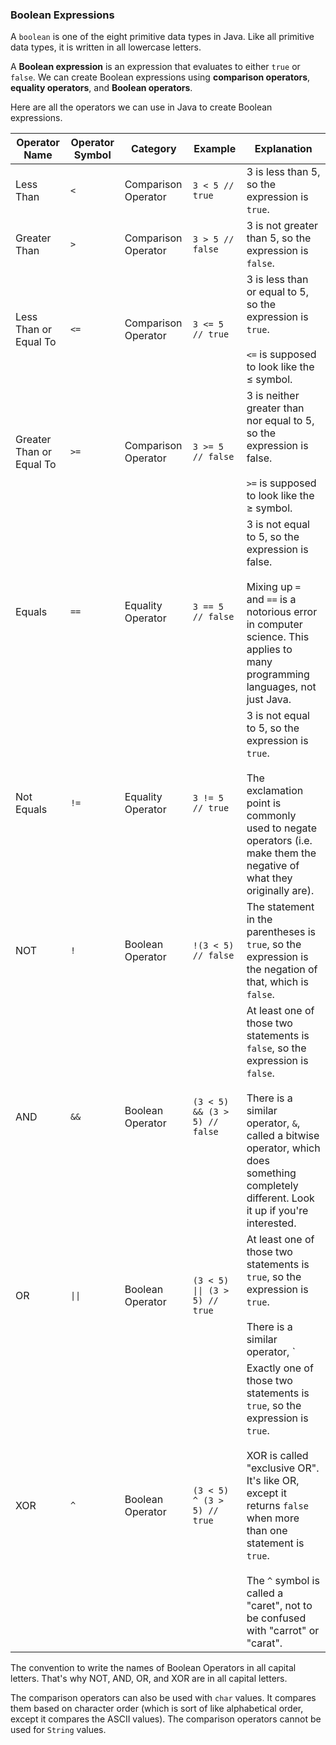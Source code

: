 <!-- # [Link to video.]() -->

### Boolean Expressions

A `boolean` is one of the eight primitive data types in Java. Like all primitive data types, it is written in all lowercase letters.

A **Boolean expression** is an expression that evaluates to either `true` or `false`. We can create Boolean expressions using **comparison operators**, **equality operators**, and **Boolean operators**.

Here are all the operators we can use in Java to create Boolean expressions.

| Operator Name | Operator Symbol | Category | Example | Explanation |
| --- | --- | --- | --- | --- |
| Less Than | `<` | Comparison Operator | `3 < 5 // true` | 3 is less than 5, so the expression is `true`. |
| Greater Than | `>` | Comparison Operator | `3 > 5 // false` | 3 is not greater than 5, so the expression is `false`. |
| Less Than or Equal To | `<=` | Comparison Operator | `3 <= 5 // true`	| 3 is less than or equal to 5, so the expression is `true`.<br></br> `<=` is supposed to look like the ≤ symbol. |
| Greater Than or Equal To | `>=` | Comparison Operator | `3 >= 5 // false`	| 3 is neither greater than nor equal to 5, so the expression is false. </br></br>`>=` is supposed to look like the ≥ symbol. |
| Equals | `==` | Equality Operator | `3 == 5 // false`	| 3 is not equal to 5, so the expression is false.<br/></br>Mixing up `=` and `==` is a notorious error in computer science. This applies to many programming languages, not just Java. |
| Not Equals | `!=` | Equality Operator | `3 != 5 // true`	| 3 is not equal to 5, so the expression is `true`.<br/></br>The exclamation point is commonly used to negate operators (i.e. make them the negative of what they originally are). |
| NOT | `!` | Boolean Operator | `!(3 < 5) // false`	| The statement in the parentheses is `true`, so the expression is the negation of that, which is `false`. |
| AND | `&&` | Boolean Operator | `(3 < 5) && (3 > 5) // false`	| At least one of those two statements is `false`, so the expression is `false`.<br/></br>There is a similar operator, `&`, called a bitwise operator, which does something completely different. Look it up if you're interested. |
| OR | `\|\|` | Boolean Operator | `(3 < 5) \|\| (3 > 5) // true`	| At least one of those two statements is `true`, so the expression is `true`.<br></br>There is a similar operator, `|`, called a bitwise operator, which does something completely different. Look it up if you're interested.<br/></br>The pipe character is typically found above or beside the ENTER key. |
| XOR | `^` | Boolean Operator | `(3 < 5) ^ (3 > 5) // true`	| Exactly one of those two statements is `true`, so the expression is `true`.<br/></br>XOR is called "exclusive OR". It's like OR, except it returns `false` when more than one statement is `true`.<br/></br>The `^` symbol is called a "caret", not to be confused with "carrot" or "carat". |

The convention to write the names of Boolean Operators in all capital letters. That's why NOT, AND, OR, and XOR are in all capital letters.

The comparison operators can also be used with `char` values.  It compares them based on character order (which is sort of like alphabetical order, except it compares the ASCII values). The comparison operators cannot be used for `String` values.
